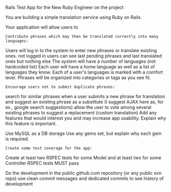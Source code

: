 Rails Test App for the New Ruby Engineer on the project

You are building a simple translation service using Ruby on Rails.

Your application will allow users to

    Contribute phrases which may then be translated correctly into many languages:
Users will log in to the system to enter new phrases or translate existing ones. 
not logged in users can see last pending phrases and last translated ones but nothing else
The system will have a number of languages (not hardcoded list) 
Each user will have a home language as well as a list of languages
they know.
Each of a user's languages is marked with a comfort level.
Phrases will be organized into categories or tags as you see fit.

    Encourage users not to submit duplicate phrases:
search for similar phrases when a user submits a new phrase for translation and suggest an existing
phrase as a substitute (I suggest AJAX here as, for ex., google search suggestions)
allow the user to vote among several existing phrases to suggest a replacement (custom translation)
Add any features that would interest you and may increase app usability. Explain why this feature
is important.

Use MySQL as a DB storage
Use any gems set, but explain why each gem is required.

    Create some test coverage for the app:
Create at least two RSPEC tests for some Model and at least two for some Controller
RSPEC tests MUST pass

Do the development in the public github.com repository (or any public svn repo)
use clean commit messages and dedicated commits to see history of development
